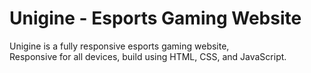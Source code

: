 <h1>Unigine - Esports Gaming Website</h1>
<p>Unigine is a fully responsive esports gaming website,<br>
Responsive for all devices, build using HTML, CSS, and JavaScript.
</p>
